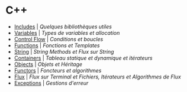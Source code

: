 # C++

 * [Includes](https://github.com/tvarnier/42/blob/master/courses/C%2B%2B/0_includes.txt) | *Quelques bibliothèques utiles*
 * [Variables](https://github.com/tvarnier/42/blob/master/courses/C%2B%2B/1_variables.txt) | *Types de variables et allocation*
 * [Control Flow](https://github.com/tvarnier/42/blob/master/courses/C%2B%2B/2_control_flow.txt) | *Conditions et boucles*
 * [Functions](https://github.com/tvarnier/42/blob/master/courses/C%2B%2B/3_functions.txt) | *Fonctions et Templates*
 * [String](https://github.com/tvarnier/42/blob/master/courses/C%2B%2B/4_string.txt) | *String Methods et Flux sur String*
 * [Containers](https://github.com/tvarnier/42/blob/master/courses/C%2B%2B/5_containers.txt) | *Tableau statique et dynamique et itérateurs*
 * [Objects](https://github.com/tvarnier/42/blob/master/courses/C%2B%2B/6_objects.txt) | *Objets et Héritage*
 * [Functors](https://github.com/tvarnier/42/blob/master/courses/C%2B%2B/7_functor.txt) | *Foncteurs et algorithmes*
 * [Flux](https://github.com/tvarnier/42/blob/master/courses/C%2B%2B/8_flux.txt) | *Flux sur Terminal et Fichiers, Itérateurs et Algorithmes de Flux*
 * [Exceptions](https://github.com/tvarnier/42/blob/master/courses/C%2B%2B/9_exception.txt) | *Gestions d'erreur*
